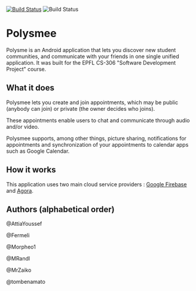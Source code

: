 [![Build Status](https://img.shields.io/cirrus/github/MrZaiko/Polysmee)](https://cirrus-ci.com/github/MrZaiko/Polysmee)
![Build Status](https://img.shields.io/codeclimate/coverage/MrZaiko/Polysmee)
# Polysmee
Polysme is an Android application that lets you discover new student communities, and communicate with your friends in one single unified application.
It was built for the EPFL CS-306 "Software Development Project" course.

## What it does

Polysmee lets you create and join appointments, which may be public (anybody can join) or private (the owner decides who joins).

These appointments enable users to chat and communicate through audio and/or video.

Polysmee supports, among other things, picture sharing, notifications for appointments and synchronization of your appointments to calendar apps such as Google Calendar.

## How it works

This application uses two main cloud service providers : [Google Firebase](https://www.firebase.google.com) and [Agora](https://www.agora.io). 

## Authors (alphabetical order)

@AttiaYoussef

@Fermeli

@Morpheo1

@MRandl

@MrZaiko

@tombenamato